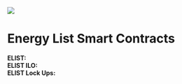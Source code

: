 ![](https://user-images.githubusercontent.com/98581302/151515906-f9bc7ace-b8f6-4d08-a01f-ec6c8a57c457.gif)

# Energy List Smart Contracts

**ELIST:**   
**ELIST ILO:**  
**ELIST Lock Ups:**  
